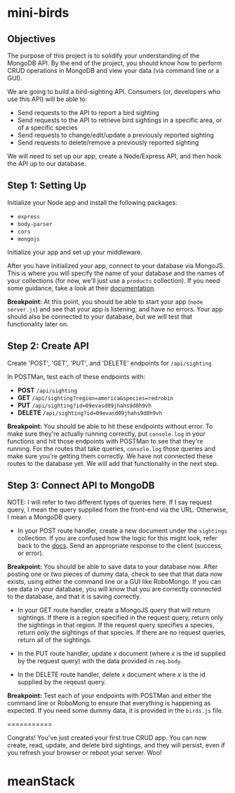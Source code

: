 # mini-birds
## Objectives
The purpose of this project is to solidify your understanding of the MongoDB API.  By the end of the project, you should know how to perform CRUD operations in MongoDB and view your data (via command line or a GUI).

We are going to build a bird-sighting API.  Consumers (or, developers who use this API) will be able to:

 * Send requests to the API to report a bird sighting
 * Send requests to the API to retrieve bird sightings in a specific area, or of a specific species
 * Send requests to change/edit/update a previously reported sighting
 * Send requests to delete/remove a previously reported sighting

We will need to set up our app, create a Node/Express API, and then hook the API up to our database.

## Step 1: Setting Up

Initialize your Node app and install the following packages:
 * `express`
 * `body-parser`
 * `cors`
 * `mongojs`

Initialize your app and set up your middleware.

After you have initialized your app, connect to your database via MongoJS.  This is where you will specify the name of your database and the names of your collections (for now, we'll just use a `products` collection).  If you need some guidance, take a look at their [documentation](https://github.com/mafintosh/mongojs).

**Breakpoint:** At this point, you should be able to start your app (`node server.js`) and see that your app is listening, and have no errors.  Your app should also be connected to your database, but we will test that functionality later on.

## Step 2: Create API

Create 'POST', 'GET', 'PUT', and 'DELETE' endpoints for `/api/sighting`

In POSTMan, test each of these endpoints with:

 * **POST** `/api/sighting`
 * **GET** `/api/sighting?region=america&species=redrobin`
 * **PUT** `/api/sighting?id=09evasd09jhahs9d8h9vh`
 * **DELETE** `/api/sighting?id=09evasd09jhahs9d8h9vh`

**Breakpoint:** You should be able to hit these endpoints without error.  To make sure they're actually running correctly, put `console.log` in your functions and hit those endpoints with POSTMan to see that they're running.  For the routes that take queries, `console.log` those queries and make sure you're getting them correctly.  We have not connected these routes to the database yet.  We will add that functionality in the next step.

## Step 3: Connect API to MongoDB

NOTE: I will refer to two different types of queries here.  If I say request query, I mean the query supplied from the front-end via the URL.  Otherwise, I mean a MongoDB query.

 - In your POST route handler, create a new document under the `sightings` collection.  If you are confused how the logic for this might look, refer back to the [docs](https://github.com/mafintosh/mongojs#api). Send an appropriate response to the client (success, or error).

**Breakpoint:** You should be able to save data to your database now.  After posting one or two pieces of dummy data, check to see that that data now exists, using either the command line or a GUI like RoboMongo. If you can see data in your database, you will know that you are correctly connected to the database, and that it is saving correctly.

 - In your GET route handler, create a MongoJS query that will return sightings.  If there is a region specified in the request query, return only the sightings in that region.  If the request query specifies a species, return only the sightings of that species.  If there are no request queries, return all of the sightings.

 - In the PUT route handler, update *x* document (where *x* is the id supplied by the request query) with the data provided in `req.body`.

 - In the DELETE route handler, delete *x* document where *x* is the id supplied by the reqeust query.

**Breakpoint:** Test each of your endpoints with POSTMan and either the command line or RoboMong to ensure that everything is happening as expected.  If you need some dummy data, it is provided in the `birds.js` file.

===========

Congrats!  You've just created your first true CRUD app.  You can now create, read, update, and delete bird sightings, and they will persist, even if you refresh your browser or reboot your server.  Woo!
# meanStack
